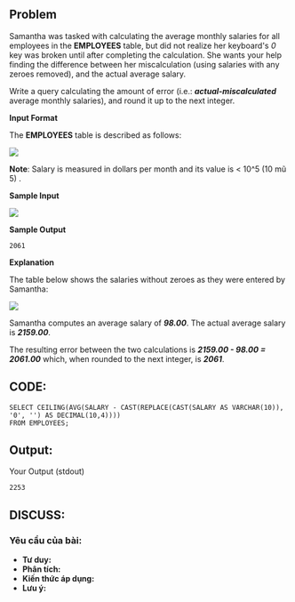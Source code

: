 ## Problem

Samantha was tasked with calculating the average monthly salaries for all employees in the **EMPLOYEES** table, but did not realize her keyboard's _0_ key was broken until after completing the calculation. She wants your help finding the difference between her miscalculation (using salaries with any zeroes removed), and the actual average salary.

Write a query calculating the amount of error (i.e.: **_actual-miscalculated_** average monthly salaries), and round it up to the next integer.

**Input Format**

The **EMPLOYEES** table is described as follows:

![](https://s3.amazonaws.com/hr-challenge-images/12893/1443817108-adc2235c81-1.png)

**Note**: Salary is measured in dollars per month and its value is < 10^5 (10 mũ 5) .

**Sample Input**

![](https://s3.amazonaws.com/hr-challenge-images/12893/1443817161-299cc6eb7f-2.png)

**Sample Output**

    2061

**Explanation**

The table below shows the salaries without zeroes as they were entered by Samantha:

![](https://s3.amazonaws.com/hr-challenge-images/12893/1443817229-eb00d44a3b-3.png)

Samantha computes an average salary of **_98.00_**. The actual average salary is **_2159.00_**.

The resulting error between the two calculations is **_2159.00 - 98.00 = 2061.00_** which, when rounded to the next integer, is **_2061_**.

## CODE:

    SELECT CEILING(AVG(SALARY - CAST(REPLACE(CAST(SALARY AS VARCHAR(10)), '0', '') AS DECIMAL(10,4)))) 
    FROM EMPLOYEES;
    
## Output:
Your Output (stdout)

    2253 

## DISCUSS:
### Yêu cầu của bài: 
- **Tư duy:** 
- **Phân tích:**
- **Kiến thức áp dụng:**
- **Lưu ý:**


